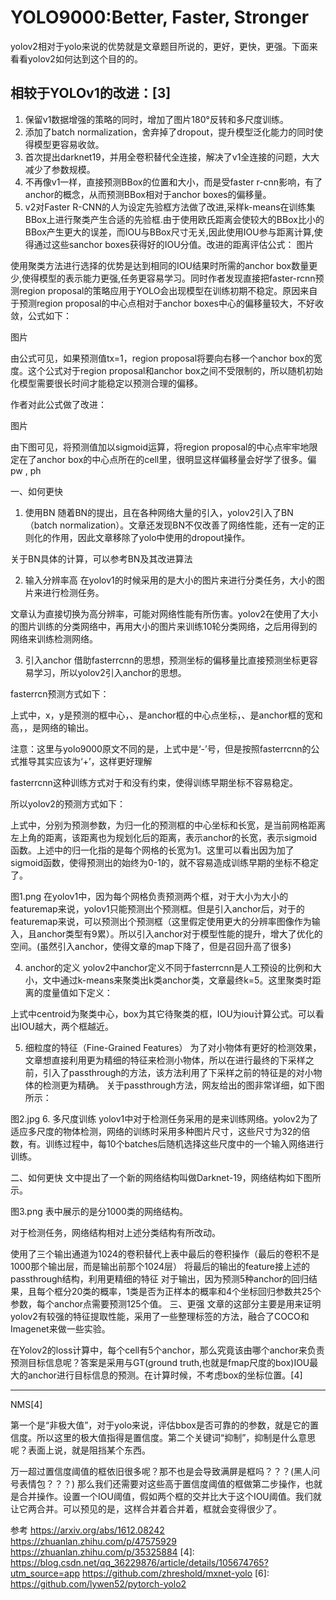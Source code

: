 

<!--
 * @version:
 * @Author:  StevenJokess https://github.com/StevenJokess
 * @Date: 2020-12-08 18:53:18
 * @LastEditors:  StevenJokess https://github.com/StevenJokess
 * @LastEditTime: 2020-12-29 19:40:45
 * @Description:
 * @TODO::
 * @Reference:https://www.jianshu.com/p/844b4e417ad2
 * https://arxiv.org/abs/1612.08242
 * [3]: https://mp.weixin.qq.com/s?__biz=MzU4MjQ3MDkwNA==&mid=2247484909&idx=1&sn=c02ee17e5175230ed39ad63e73249f5c&chksm=fdb6987acac1116c0108ec28424baf4ea16ca11d2b13f20d4a825d7b2b82fb8765720ebd1063&scene=21#wechat_redirect
-->

# YOLO9000:Better, Faster, Stronger

yolov2相对于yolo来说的优势就是文章题目所说的，更好，更快，更强。下面来看看yolov2如何达到这个目的的。

## 相较于YOLOv1的改进：[3]

1. 保留v1数据增强的策略的同时，增加了图片180°反转和多尺度训练。
2. 添加了batch normalization，舍弃掉了dropout，提升模型泛化能力的同时使得模型更容易收敛。
3. 首次提出darknet19，并用全卷积替代全连接，解决了v1全连接的问题，大大减少了参数规模。
4. 不再像v1一样，直接预测BBox的位置和大小，而是受faster r-cnn影响，有了anchor的概念，从而预测BBox相对于anchor boxes的偏移量。
5. v2对Faster R-CNN的人为设定先验框方法做了改进,采样k-means在训练集BBox上进行聚类产生合适的先验框.由于使用欧氏距离会使较大的BBox比小的BBox产生更大的误差，而IOU与BBox尺寸无关,因此使用IOU参与距离计算,使得通过这些sanchor boxes获得好的IOU分值。改进的距离评估公式：
 图片

使用聚类方法进行选择的优势是达到相同的IOU结果时所需的anchor box数量更少,使得模型的表示能力更强,任务更容易学习。同时作者发现直接把faster-rcnn预测region proposal的策略应用于YOLO会出现模型在训练初期不稳定。原因来自于预测region proposal的中心点相对于anchor boxes中心的偏移量较大，不好收敛，公式如下：

图片



由公式可见，如果预测值tx=1，region proposal将要向右移一个anchor box的宽度。这个公式对于region proposal和anchor box之间不受限制的，所以随机初始化模型需要很长时间才能稳定以预测合理的偏移。



作者对此公式做了改进：

图片



由下图可见，将预测值加以sigmoid运算，将region proposal的中心点牢牢地限定在了anchor box的中心点所在的cell里，很明显这样偏移量会好学了很多。偏pw , ph


一、如何更快
1. 使用BN
随着BN的提出，且在各种网络大量的引入，yolov2引入了BN（batch normalization）。文章还发现BN不仅改善了网络性能，还有一定的正则化的作用，因此文章移除了yolo中使用的dropout操作。

关于BN具体的计算，可以参考BN及其改进算法

2. 输入分辨率高
在yolov1的时候采用的是大小的图片来进行分类任务，大小的图片来进行检测任务。

文章认为直接切换为高分辨率，可能对网络性能有所伤害。yolov2在使用了大小的图片训练的分类网络中，再用大小的图片来训练10轮分类网络，之后用得到的网络来训练检测网络。

3. 引入anchor
借助fasterrcnn的思想，预测坐标的偏移量比直接预测坐标更容易学习，所以yolov2引入anchor的思想。

fasterrcn预测方式如下：


上式中，x，y是预测的框中心，、是anchor框的中心点坐标，、是anchor框的宽和高，，是网络的输出。

注意：这里与yolo9000原文不同的是，上式中是‘-’号，但是按照fasterrcnn的公式推导其实应该为‘+’，这样更好理解

fasterrcnn这种训练方式对于和没有约束，使得训练早期坐标不容易稳定。

所以yolov2的预测方式如下：





上式中，分别为预测参数，为归一化的预测框的中心坐标和长宽，是当前网格距离左上角的距离，该距离也为规划化后的距离，表示anchor的长宽，表示sigmoid函数。上述中的归一化指的是每个网格的长宽为1。这里可以看出因为加了sigmoid函数，使得预测出的始终为0-1的，就不容易造成训练早期的坐标不稳定了。

图1.png
在yolov1中，因为每个网格负责预测两个框，对于大小为大小的featuremap来说，yolov1只能预测出个预测框。但是引入anchor后，对于的featuremap来说，可以预测出个预测框（这里假定使用更大的分辨率图像作为输入，且anchor类型有9累）。所以引入anchor对于模型性能的提升，增大了优化的空间。(虽然引入anchor，使得文章的map下降了，但是召回升高了很多)

4. anchor的定义
yolov2中anchor定义不同于fasterrcnn是人工预设的比例和大小，文中通过k-means来聚类出k类anchor类，文章最终k=5。这里聚类时距离的度量值如下定义：

上式中centroid为聚类中心，box为其它待聚类的框，IOU为iou计算公式。可以看出IOU越大，两个框越近。

5. 细粒度的特征（Fine-Grained Features）
为了对小物体有更好的检测效果，文章想直接利用更为精细的特征来检测小物体，所以在进行最终的下采样之前，引入了passthrough的方法，该方法利用了下采样之前的特征是的对小物体的检测更为精确。
关于passthrough方法，网友给出的图非常详细，如下图所示：


图2.jpg
6. 多尺度训练
yolov1中对于检测任务采用的是来训练网络。yolov2为了适应多尺度的物体检测，网络的训练时采用多种图片尺寸，这些尺寸为32的倍数，有。训练过程中，每10个batches后随机选择这些尺度中的一个输入网络进行训练。

二、如何更快
文中提出了一个新的网络结构叫做Darknet-19，网络结构如下图所示。


图3.png
表中展示的是分1000类的网络结构。

对于检测任务，网络结构相对上述分类结构有所改动。

使用了三个输出通道为1024的卷积替代上表中最后的卷积操作（最后的卷积不是1000那个输出层，而是输出前那个1024层）
将最后的输出的feature接上述的passthrough结构，利用更精细的特征
对于输出，因为预测5种anchor的回归结果，且每个框分20类的概率，1类是否为正样本的概率和4个坐标回归参数共25个参数，每个anchor点需要预测125个值。
三、更强
文章的这部分主要是用来证明yolov2有较强的特征提取性能，采用了一些整理标签的方法，融合了COCO和Imagenet来做一些实验。

在Yolov2的loss计算中，每个cell有5个anchor，那么究竟该由哪个anchor来负责预测目标信息呢？答案是采用与GT(ground truth,也就是fmap尺度的box)IOU最大的anchor进行目标信息的预测。在计算时候，不考虑box的坐标位置。[4]


---

NMS[4]

第一个是“非极大值”，对于yolo来说，评估bbox是否可靠的的参数，就是它的置信度。所以这里的极大值指得是置信度。第二个关键词“抑制”，抑制是什么意思呢？表面上说，就是阻挡某个东西。

万一超过置信度阈值的框依旧很多呢？那不也是会导致满屏是框吗？？？(黑人问号表情包？？？)
那么我们还需要对这些高于置信度阈值的框做第二步操作，也就是合并操作。设置一个IOU阈值，假如两个框的交并比大于这个IOU阈值。我们就让它两合并。可以预见的是，这样合并着合并着，框就会变得很少了。

参考
https://arxiv.org/abs/1612.08242
https://zhuanlan.zhihu.com/p/47575929
https://zhuanlan.zhihu.com/p/35325884
[4]: https://blog.csdn.net/qq_36229876/article/details/105674765?utm_source=app
https://github.com/zhreshold/mxnet-yolo
[6]: https://github.com/lywen52/pytorch-yolo2
